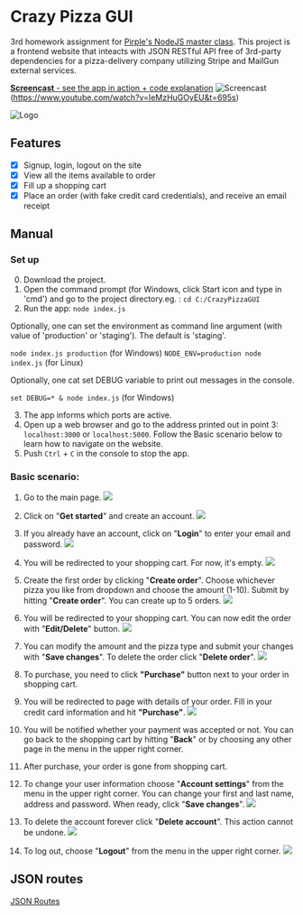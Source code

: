 # Crazy Pizza GUI
3rd homework assignment for [Pirple's NodeJS master class](https://pirple.thinkific.com/courses/the-nodejs-master-class).
This project is a frontend website that inteacts with JSON RESTful API free of 3rd-party dependencies for a pizza-delivery company utilizing Stripe and MailGun external services.

[**Screencast** - see the app in action + code explanation](https://www.youtube.com/watch?v=IeMzHuGOyEU&t=695s)
![Screencast](https://img.youtube.com/vi/v=IeMzHuGOyEU&t=695s/0.jpg)(https://www.youtube.com/watch?v=IeMzHuGOyEU&t=695s)

![Logo](https://github.com/marta-krzyk-dev/CrazyPizzaAPI/blob/master/logo_small.jpg?raw=true)

## Features
- [x] Signup, login, logout on the site
- [x] View all the items available to order
- [x] Fill up a shopping cart
- [x] Place an order (with fake credit card credentials), and receive an email receipt

## Manual

### Set up
0. Download the project.
1. Open the command prompt (for Windows, click Start icon and type in 'cmd') and go to the project directory.eg. :
`cd C:/CrazyPizzaGUI`
2. Run the app:
`node index.js`

Optionally, one can set the environment as command line argument (with value of 'production' or 'staging'). The default is 'staging'.

`node index.js production` (for Windows)
`NODE_ENV=production node index.js` (for Linux)

Optionally, one cat set DEBUG variable to print out messages in the console.

`set DEBUG=* & node index.js` (for Windows)

3. The app informs which ports are active.
4. Open up a web browser and go to the address printed out in point 3: `localhost:3000` or `localhost:5000`. 
Follow the Basic scenario below to learn how to navigate on the website.
5. Push `Ctrl` + `C` in the console to stop the app.

### Basic scenario:

1. Go to the main page.
![](https://github.com/marta-krzyk-dev/CrazyPizzaGUI/blob/master/PrintScreens/1_CrazyPizza_index_GET.png?raw=true)

2. Click on "**Get started**" and create an account.
![](https://github.com/marta-krzyk-dev/CrazyPizzaGUI/blob/master/PrintScreens/2_CrazyPizza_Users_POST_create_an_account.png?raw=true)

3. If you already have an account, click on "**Login**" to enter your email and password.
![](https://github.com/marta-krzyk-dev/CrazyPizzaGUI/blob/master/PrintScreens/2B_CrazyPizza_Tokens_POST_log_in.png?raw=true)

3. You will be redirected to your shopping cart. For now, it's empty.
![](https://github.com/marta-krzyk-dev/CrazyPizzaGUI/blob/master/PrintScreens/3_CrazyPizza_ShoppingCart_GET_noOrderes.png?raw=true)

4. Create the first order by clicking "**Create order**". Choose whichever pizza you like from dropdown and choose the amount (1-10). Submit by hitting "**Create order**". You can create up to 5 orders.
![](https://github.com/marta-krzyk-dev/CrazyPizzaGUI/blob/master/PrintScreens/4_CrazyPizza_ShoppingCart_POST_create_an_order.png?raw=true)

5. You will be redirected to your shopping cart. You can now edit the order with "**Edit/Delete**" button.
![](https://github.com/marta-krzyk-dev/CrazyPizzaGUI/blob/master/PrintScreens/5_CrazyPizza_ShoppingCart_GET_one_order.png?raw=true)

7. You can modify the amount and the pizza type and submit your changes with "**Save changes**". To delete the order click "**Delete order**".
![](https://github.com/marta-krzyk-dev/CrazyPizzaGUI/blob/master/PrintScreens/6_CrazyPizza_ShoppingCart_PUT_edit_an_order.png?raw=true)

8. To purchase, you need to click **"Purchase"** button next to your order in shopping cart.

9. You will be redirected to page with details of your order. Fill in your credit card information and hit **"Purchase"**.
![](https://github.com/marta-krzyk-dev/CrazyPizzaGUI/blob/master/PrintScreens/8_CrazyPizza_Purchase_POST_purchase_an_order.png?raw=true)

10. You will be notified whether your payment was accepted or not. You can go back to the shopping cart by hitting "**Back**" or by choosing any other page in the menu in the upper right corner.

11. After purchase, your order is gone from shopping cart.

12. To change your user information choose "**Account settings**" from the menu in the upper right corner.
You can change your first and last name, address and password. When ready, click "**Save changes**".
![](https://github.com/marta-krzyk-dev/CrazyPizzaGUI/blob/master/PrintScreens/11_CrazyPizza_Users_PUT_modify_account.png?raw=true)

13. To delete the account forever click "**Delete account**". This action cannot be undone.
![](https://github.com/marta-krzyk-dev/CrazyPizzaGUI/blob/master/PrintScreens/12_CrazyPizza_Users_DELETE_delete_account.png?raw=true)

14. To log out, choose "**Logout**" from the menu in the upper right corner.
![](https://github.com/marta-krzyk-dev/CrazyPizzaGUI/blob/master/PrintScreens/14_CrazyPizza_Tokens_DELETE_log_out.png?raw=true)

## JSON routes
[JSON Routes](https://github.com/marta-krzyk-dev/CrazyPizzaGUI/wiki/JSON-Routes)

